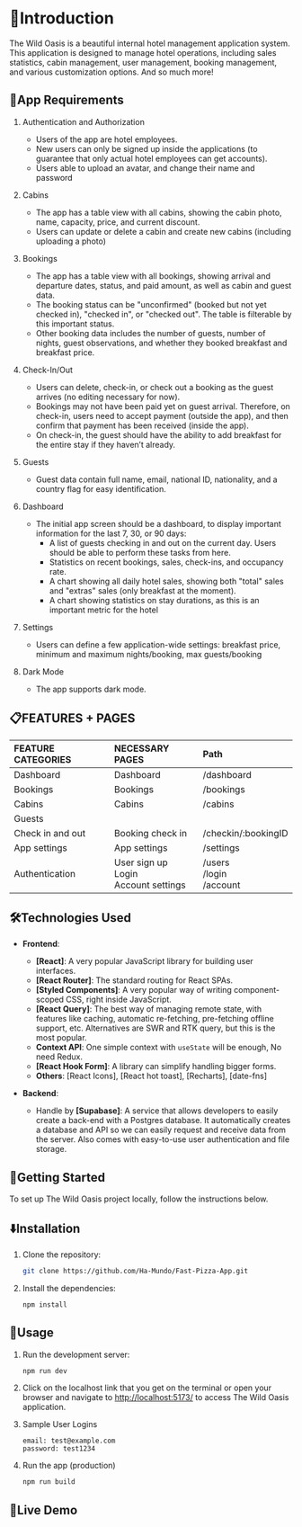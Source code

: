 # 👋Introduction

The Wild Oasis is a beautiful internal hotel management application system. This application is designed to manage hotel operations, including sales statistics, cabin management, user management, booking management, and various customization options. And so much more!

## 🌟App Requirements

1. Authentication and Authorization

   - Users of the app are hotel employees.
   - New users can only be signed up inside the applications (to guarantee that
     only actual hotel employees can get accounts).
   - Users able to upload an avatar, and change their name and password

2. Cabins

   - The app has a table view with all cabins, showing the cabin photo, name,
     capacity, price, and current discount.
   - Users can update or delete a cabin and create new cabins (including
     uploading a photo)

3. Bookings

   - The app has a table view with all bookings, showing arrival and departure
     dates, status, and paid amount, as well as cabin and guest data.
   - The booking status can be "unconfirmed" (booked but not yet checked in),
     "checked in", or "checked out". The table is filterable by this important
     status.
   - Other booking data includes the number of guests, number of nights, guest
     observations, and whether they booked breakfast and breakfast price.

4. Check-In/Out

   - Users can delete, check-in, or check out a booking as the guest arrives
     (no editing necessary for now).
   - Bookings may not have been paid yet on guest arrival. Therefore, on
     check-in, users need to accept payment (outside the app), and then confirm
     that payment has been received (inside the app).
   - On check-in, the guest should have the ability to add breakfast for the
     entire stay if they haven’t already.

5. Guests

   - Guest data contain full name, email, national ID, nationality, and a
     country flag for easy identification.

6. Dashboard

   - The initial app screen should be a dashboard, to display important
     information for the last 7, 30, or 90 days:
     - A list of guests checking in and out on the current day. Users should
       be able to perform these tasks from here.
     - Statistics on recent bookings, sales, check-ins, and occupancy rate.
     - A chart showing all daily hotel sales, showing both "total" sales and
       "extras" sales (only breakfast at the moment).
     - A chart showing statistics on stay durations, as this is an important
       metric for the hotel

7. Settings

   - Users can define a few application-wide settings: breakfast price, minimum
     and maximum nights/booking, max guests/booking

8. Dark Mode

   - The app supports dark mode.

## 📋FEATURES + PAGES

| FEATURE CATEGORIES | NECESSARY PAGES                               | Path                           |
| :----------------- | :-------------------------------------------- | :----------------------------- |
| Dashboard          | Dashboard                                     | /dashboard                     |
| Bookings           | Bookings                                      | /bookings                      |
| Cabins             | Cabins                                        | /cabins                        |
| Guests             |                                               |                                |
| Check in and out   | Booking check in                              | /checkin/:bookingID            |
| App settings       | App settings                                  | /settings                      |
| Authentication     | User sign up <br> Login <br> Account settings | /users<br> /login<br> /account |

## 🛠️Technologies Used

- **Frontend**:

  - **[React]**: A very popular JavaScript library for building user
    interfaces.
  - **[React Router]**: The standard routing for React SPAs.
  - **[Styled Components]**: A very popular way of writing component-scoped
    CSS, right inside JavaScript.
  - **[React Query]**: The best way of managing remote state, with features
    like caching, automatic re-fetching, pre-fetching offline support, etc.
    Alternatives are SWR and RTK query, but this is the most popular.
  - **Context API**: One simple context with `useState` will be enough, No
    need Redux.
  - **[React Hook Form]**: A library can simplify handling bigger forms.
  - **Others**: [React Icons], [React hot toast], [Recharts], [date-fns]

- **Backend**:
  - Handle by **[Supabase]**: A service that allows developers to easily
    create a back-end with a Postgres database. It automatically creates a
    database and API so we can easily request and receive data from the
    server. Also comes with easy-to-use user authentication and file
    storage.

## 🏁Getting Started

To set up The Wild Oasis project locally, follow the instructions below.

## ⬇️Installation

1. Clone the repository:

   ```bash
   git clone https://github.com/Ha-Mundo/Fast-Pizza-App.git
   ```

2. Install the dependencies:

   ```bash
   npm install
   ```

## 🔧Usage

1. Run the development server:

   ```bash
   npm run dev
   ```

2. Click on the localhost link that you get on the terminal or open your browser and navigate to [http://localhost:5173/](http://localhost:5173/) to access The Wild Oasis application.

3. Sample User Logins

   ```
   email: test@example.com
   password: test1234
   ```

4. Run the app (production)

   ```bash
   npm run build
   ```

## 🚀Live Demo

###
